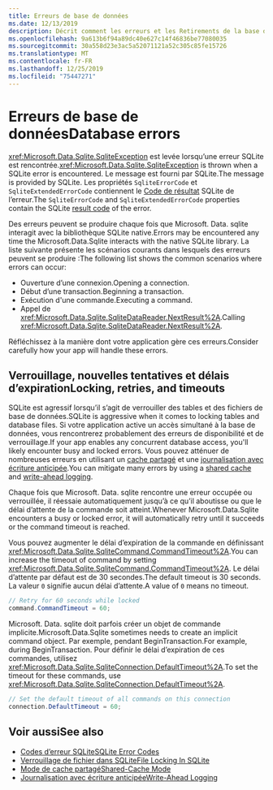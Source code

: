 ```yaml
---
title: Erreurs de base de données
ms.date: 12/13/2019
description: Décrit comment les erreurs et les Retirements de la base de données sont gérés par la bibliothèque.
ms.openlocfilehash: 9a613b6f94a89dc40e627c14f46836be77080035
ms.sourcegitcommit: 30a558d23e3ac5a52071121a52c305c85fe15726
ms.translationtype: MT
ms.contentlocale: fr-FR
ms.lasthandoff: 12/25/2019
ms.locfileid: "75447271"
---
```

# <a name="database-errors"></a><span data-ttu-id="30de0-103">Erreurs de base de données</span><span class="sxs-lookup"><span data-stu-id="30de0-103">Database errors</span></span>

<span data-ttu-id="30de0-104"><xref:Microsoft.Data.Sqlite.SqliteException> est levée lorsqu’une erreur SQLite est rencontrée.</span><span class="sxs-lookup"><span data-stu-id="30de0-104"><xref:Microsoft.Data.Sqlite.SqliteException> is thrown when a SQLite error is encountered.</span></span> <span data-ttu-id="30de0-105">Le message est fourni par SQLite.</span><span class="sxs-lookup"><span data-stu-id="30de0-105">The message is provided by SQLite.</span></span> <span data-ttu-id="30de0-106">Les propriétés `SqliteErrorCode` et `SqliteExtendedErrorCode` contiennent le [Code de résultat](https://www.sqlite.org/rescode.html) SQLite de l’erreur.</span><span class="sxs-lookup"><span data-stu-id="30de0-106">The `SqliteErrorCode` and `SqliteExtendedErrorCode` properties contain the SQLite [result code](https://www.sqlite.org/rescode.html) of the error.</span></span>

<span data-ttu-id="30de0-107">Des erreurs peuvent se produire chaque fois que Microsoft. Data. sqlite interagit avec la bibliothèque SQLite native.</span><span class="sxs-lookup"><span data-stu-id="30de0-107">Errors may be encountered any time the Microsoft.Data.Sqlite interacts with the native SQLite library.</span></span> <span data-ttu-id="30de0-108">La liste suivante présente les scénarios courants dans lesquels des erreurs peuvent se produire :</span><span class="sxs-lookup"><span data-stu-id="30de0-108">The following list shows the common scenarios where errors can occur:</span></span>

* <span data-ttu-id="30de0-109">Ouverture d’une connexion.</span><span class="sxs-lookup"><span data-stu-id="30de0-109">Opening a connection.</span></span>
* <span data-ttu-id="30de0-110">Début d’une transaction.</span><span class="sxs-lookup"><span data-stu-id="30de0-110">Beginning a transaction.</span></span>
* <span data-ttu-id="30de0-111">Exécution d'une commande.</span><span class="sxs-lookup"><span data-stu-id="30de0-111">Executing a command.</span></span>
* <span data-ttu-id="30de0-112">Appel de <xref:Microsoft.Data.Sqlite.SqliteDataReader.NextResult%2A>.</span><span class="sxs-lookup"><span data-stu-id="30de0-112">Calling <xref:Microsoft.Data.Sqlite.SqliteDataReader.NextResult%2A>.</span></span>

<span data-ttu-id="30de0-113">Réfléchissez à la manière dont votre application gère ces erreurs.</span><span class="sxs-lookup"><span data-stu-id="30de0-113">Consider carefully how your app will handle these errors.</span></span>

## <a name="locking-retries-and-timeouts"></a><span data-ttu-id="30de0-114">Verrouillage, nouvelles tentatives et délais d’expiration</span><span class="sxs-lookup"><span data-stu-id="30de0-114">Locking, retries, and timeouts</span></span>

<span data-ttu-id="30de0-115">SQLite est agressif lorsqu’il s’agit de verrouiller des tables et des fichiers de base de données.</span><span class="sxs-lookup"><span data-stu-id="30de0-115">SQLite is aggressive when it comes to locking tables and database files.</span></span> <span data-ttu-id="30de0-116">Si votre application active un accès simultané à la base de données, vous rencontrerez probablement des erreurs de disponibilité et de verrouillage.</span><span class="sxs-lookup"><span data-stu-id="30de0-116">If your app enables any concurrent database access, you'll likely encounter busy and locked errors.</span></span> <span data-ttu-id="30de0-117">Vous pouvez atténuer de nombreuses erreurs en utilisant un [cache partagé](connection-strings.md#cache) et une [journalisation avec écriture anticipée](async.md).</span><span class="sxs-lookup"><span data-stu-id="30de0-117">You can mitigate many errors by using a [shared cache](connection-strings.md#cache) and [write-ahead logging](async.md).</span></span>

<span data-ttu-id="30de0-118">Chaque fois que Microsoft. Data. sqlite rencontre une erreur occupée ou verrouillée, il réessaie automatiquement jusqu’à ce qu’il aboutisse ou que le délai d’attente de la commande soit atteint.</span><span class="sxs-lookup"><span data-stu-id="30de0-118">Whenever Microsoft.Data.Sqlite encounters a busy or locked error, it will automatically retry until it succeeds or the command timeout is reached.</span></span>

<span data-ttu-id="30de0-119">Vous pouvez augmenter le délai d’expiration de la commande en définissant <xref:Microsoft.Data.Sqlite.SqliteCommand.CommandTimeout%2A>.</span><span class="sxs-lookup"><span data-stu-id="30de0-119">You can increase the timeout of command by setting <xref:Microsoft.Data.Sqlite.SqliteCommand.CommandTimeout%2A>.</span></span> <span data-ttu-id="30de0-120">Le délai d’attente par défaut est de 30 secondes.</span><span class="sxs-lookup"><span data-stu-id="30de0-120">The default timeout is 30 seconds.</span></span> <span data-ttu-id="30de0-121">La valeur `0` signifie aucun délai d’attente.</span><span class="sxs-lookup"><span data-stu-id="30de0-121">A value of `0` means no timeout.</span></span>

```csharp
// Retry for 60 seconds while locked
command.CommandTimeout = 60;
```

<span data-ttu-id="30de0-122">Microsoft. Data. sqlite doit parfois créer un objet de commande implicite.</span><span class="sxs-lookup"><span data-stu-id="30de0-122">Microsoft.Data.Sqlite sometimes needs to create an implicit command object.</span></span> <span data-ttu-id="30de0-123">Par exemple, pendant BeginTransaction.</span><span class="sxs-lookup"><span data-stu-id="30de0-123">For example, during BeginTransaction.</span></span> <span data-ttu-id="30de0-124">Pour définir le délai d’expiration de ces commandes, utilisez <xref:Microsoft.Data.Sqlite.SqliteConnection.DefaultTimeout%2A>.</span><span class="sxs-lookup"><span data-stu-id="30de0-124">To set the timeout for these commands, use <xref:Microsoft.Data.Sqlite.SqliteConnection.DefaultTimeout%2A>.</span></span>

```csharp
// Set the default timeout of all commands on this connection
connection.DefaultTimeout = 60;
```

## <a name="see-also"></a><span data-ttu-id="30de0-125">Voir aussi</span><span class="sxs-lookup"><span data-stu-id="30de0-125">See also</span></span>

* [<span data-ttu-id="30de0-126">Codes d’erreur SQLite</span><span class="sxs-lookup"><span data-stu-id="30de0-126">SQLite Error Codes</span></span>](https://www.sqlite.org/rescode.html)
* [<span data-ttu-id="30de0-127">Verrouillage de fichier dans SQLite</span><span class="sxs-lookup"><span data-stu-id="30de0-127">File Locking In SQLite</span></span>](https://www.sqlite.org/lockingv3.html)
* [<span data-ttu-id="30de0-128">Mode de cache partagé</span><span class="sxs-lookup"><span data-stu-id="30de0-128">Shared-Cache Mode</span></span>](https://www.sqlite.org/sharedcache.html)
* [<span data-ttu-id="30de0-129">Journalisation avec écriture anticipée</span><span class="sxs-lookup"><span data-stu-id="30de0-129">Write-Ahead Logging</span></span>](https://www.sqlite.org/wal.html)
